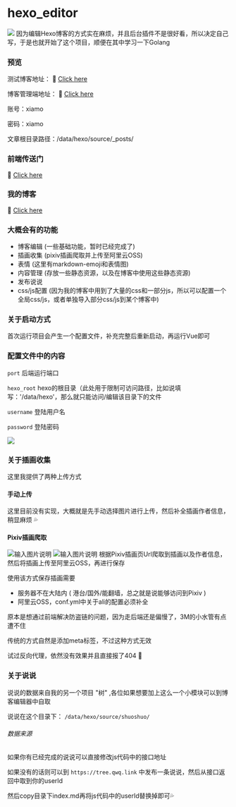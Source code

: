 # hexo_editor
<img src="https://xiamo.oss-accelerate.aliyuncs.com/xiamo/WordPress/2021/12/20211220154336504.png" />
因为编辑Hexo博客的方式实在麻烦，并且后台插件不是很好看，所以决定自己写，于是也就开始了这个项目，顺便在其中学习一下Golang 

### 预览
测试博客地址： 🔗 [Click here](http://demo.hexo.xiamoqwq.com)

博客管理端地址： 🔗 [Click here](http://admin.hexo.xiamoqwq.com)

账号：xiamo

密码：xiamo

文章根目录路径：/data/hexo/source/_posts/

### 前端传送门
🔗 [Click here](https://github.com/xm17906193/hexo_editor_vue)

### 我的博客
🔗 [Click here](https://qwq.link)


### 大概会有的功能
- 博客编辑 (一些基础功能，暂时已经完成了)
- 插画收集 (pixiv插画爬取并上传至阿里云OSS)
- 表情 (这里有markdown-emoji和表情图)
- 内容管理 (存放一些静态资源，以及在博客中使用这些静态资源)
- 发布说说
- css/js配置 (因为我的博客中用到了大量的css和一部分js，所以可以配置一个全局css/js，或者单独导入部分css/js到某个博客中)

### 关于启动方式
首次运行项目会产生一个配置文件，补充完整后重新启动，再运行Vue即可

### 配置文件中的内容
`port`  后端运行端口

`hexo_root`  hexo的根目录（此处用于限制可访问路径，比如说填写：'/data/hexo'，那么就只能访问/编辑该目录下的文件

`username`  登陆用户名

`password`  登陆密码

<img src="https://alioss.xiamoqwq.com/screenshot/QQ%E6%88%AA%E5%9B%BE20220314103817.png" />

### 关于插画收集
这里我提供了两种上传方式

#### 手动上传
这里目前没有实现，大概就是先手动选择图片进行上传，然后补全插画作者信息，稍显麻烦 💦

#### Pixiv插画爬取
![输入图片说明](https://alioss.xiamoqwq.com/screenshot/QQ截图20220314105541.png)
![输入图片说明](https://alioss.xiamoqwq.com/screenshot/QQ截图20220314105553.png)
根据Pixiv插画页Url爬取到插画以及作者信息，然后将插画上传至阿里云OSS，再进行保存

使用该方式保存插画需要
- 服务器不在大陆内 ( 港台/国外/能翻墙，总之就是说能够访问到Pixiv )
- 阿里云OSS，conf.yml中关于ali的配置必须补全

原本是想通过前端解决防盗链的问题，因为走后端还是偏慢了，3M的小水管有点遭不住

传统的方式自然是添加meta标签，不过这种方式无效

试过反向代理，依然没有效果并且直接报了404 🥲


### 关于说说
说说的数据来自我的另一个项目 "树" ,各位如果想要加上这么一个小模块可以到博客编辑器中自取

说说在这个目录下： `/data/hexo/source/shuoshuo/`

###### 数据来源
如果你有已经完成的说说可以直接修改js代码中的接口地址

如果没有的话则可以到 `https://tree.qwq.link` 中发布一条说说，然后从接口返回中取到你的userId

然后copy目录下index.md再将js代码中的userId替换掉即可💦

